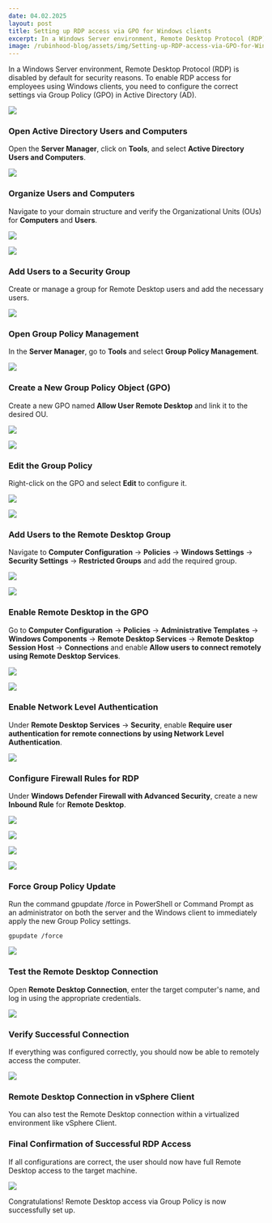 ```yaml
---
date: 04.02.2025
layout: post
title: Setting up RDP access via GPO for Windows clients
excerpt: In a Windows Server environment, Remote Desktop Protocol (RDP) is disabled by default for security reasons. To enable RDP access for employees using Windows clients, you need to configure the correct settings via Group Policy (GPO) in Active Directory (AD). 
image: /rubinhood-blog/assets/img/Setting-up-RDP-access-via-GPO-for-Windows-clients/023.jpg
---
```




In a Windows Server environment, Remote Desktop Protocol (RDP) is disabled by default for security reasons. To enable RDP access for employees using Windows clients, you need to configure the correct settings via Group Policy (GPO) in Active Directory (AD).  

![](/rubinhood-blog/assets/img/Setting-up-RDP-access-via-GPO-for-Windows-clients/023.jpg)

### Open Active Directory Users and Computers
Open the **Server Manager**, click on **Tools**, and select **Active Directory Users and Computers**.

![](/rubinhood-blog/assets/img/Setting-up-RDP-access-via-GPO-for-Windows-clients/001.jpg)

### Organize Users and Computers
Navigate to your domain structure and verify the Organizational Units (OUs) for **Computers** and **Users**.

![](/rubinhood-blog/assets/img/Setting-up-RDP-access-via-GPO-for-Windows-clients/002.jpg)

![](/rubinhood-blog/assets/img/Setting-up-RDP-access-via-GPO-for-Windows-clients/003.jpg)

### Add Users to a Security Group
Create or manage a group for Remote Desktop users and add the necessary users.

![](/rubinhood-blog/assets/img/Setting-up-RDP-access-via-GPO-for-Windows-clients/004.jpg)

### Open Group Policy Management
In the **Server Manager**, go to **Tools** and select **Group Policy Management**.

![](/rubinhood-blog/assets/img/Setting-up-RDP-access-via-GPO-for-Windows-clients/005.jpg)

### Create a New Group Policy Object (GPO)
Create a new GPO named **Allow User Remote Desktop** and link it to the desired OU.

![](/rubinhood-blog/assets/img/Setting-up-RDP-access-via-GPO-for-Windows-clients/006.jpg)

![](/rubinhood-blog/assets/img/Setting-up-RDP-access-via-GPO-for-Windows-clients/007.jpg)

### Edit the Group Policy
Right-click on the GPO and select **Edit** to configure it.

![](/rubinhood-blog/assets/img/Setting-up-RDP-access-via-GPO-for-Windows-clients/008.jpg)

![](/rubinhood-blog/assets/img/Setting-up-RDP-access-via-GPO-for-Windows-clients/009.jpg)

### Add Users to the Remote Desktop Group
Navigate to **Computer Configuration** → **Policies** → **Windows Settings** → **Security Settings** → **Restricted Groups** and add the required group.

![](/rubinhood-blog/assets/img/Setting-up-RDP-access-via-GPO-for-Windows-clients/010.jpg)

![](/rubinhood-blog/assets/img/Setting-up-RDP-access-via-GPO-for-Windows-clients/011.jpg)

### Enable Remote Desktop in the GPO
Go to **Computer Configuration** → **Policies** → **Administrative Templates** → **Windows Components** → **Remote Desktop Services** → **Remote Desktop Session Host** → **Connections** and enable **Allow users to connect remotely using Remote Desktop Services**.

![](/rubinhood-blog/assets/img/Setting-up-RDP-access-via-GPO-for-Windows-clients/012.jpg)

![](/rubinhood-blog/assets/img/Setting-up-RDP-access-via-GPO-for-Windows-clients/013.jpg)

### Enable Network Level Authentication
Under **Remote Desktop Services** → **Security**, enable **Require user authentication for remote connections by using Network Level Authentication**.

![](/rubinhood-blog/assets/img/Setting-up-RDP-access-via-GPO-for-Windows-clients/014.jpg)

### Configure Firewall Rules for RDP
Under **Windows Defender Firewall with Advanced Security**, create a new **Inbound Rule** for **Remote Desktop**.

![](/rubinhood-blog/assets/img/Setting-up-RDP-access-via-GPO-for-Windows-clients/015.jpg)

![](/rubinhood-blog/assets/img/Setting-up-RDP-access-via-GPO-for-Windows-clients/016.jpg)

![](/rubinhood-blog/assets/img/Setting-up-RDP-access-via-GPO-for-Windows-clients/017.jpg)


![](/rubinhood-blog/assets/img/Setting-up-RDP-access-via-GPO-for-Windows-clients/018.jpg)

### Force Group Policy Update
Run the command gpupdate /force in PowerShell or Command Prompt as an administrator on both the server and the Windows client to immediately apply the new Group Policy settings.

``` gpupdate /force ```

![](/rubinhood-blog/assets/img/Setting-up-RDP-access-via-GPO-for-Windows-clients/019.jpg)

### Test the Remote Desktop Connection
Open **Remote Desktop Connection**, enter the target computer's name, and log in using the appropriate credentials.

![](/rubinhood-blog/assets/img/Setting-up-RDP-access-via-GPO-for-Windows-clients/020.jpg)

### Verify Successful Connection
If everything was configured correctly, you should now be able to remotely access the computer.

![](/rubinhood-blog/assets/img/Setting-up-RDP-access-via-GPO-for-Windows-clients/021.jpg)

### Remote Desktop Connection in vSphere Client
You can also test the Remote Desktop connection within a virtualized environment like vSphere Client.

### Final Confirmation of Successful RDP Access
If all configurations are correct, the user should now have full Remote Desktop access to the target machine.

![](/rubinhood-blog/assets/img/Setting-up-RDP-access-via-GPO-for-Windows-clients/022.jpg)

Congratulations! Remote Desktop access via Group Policy is now successfully set up.
